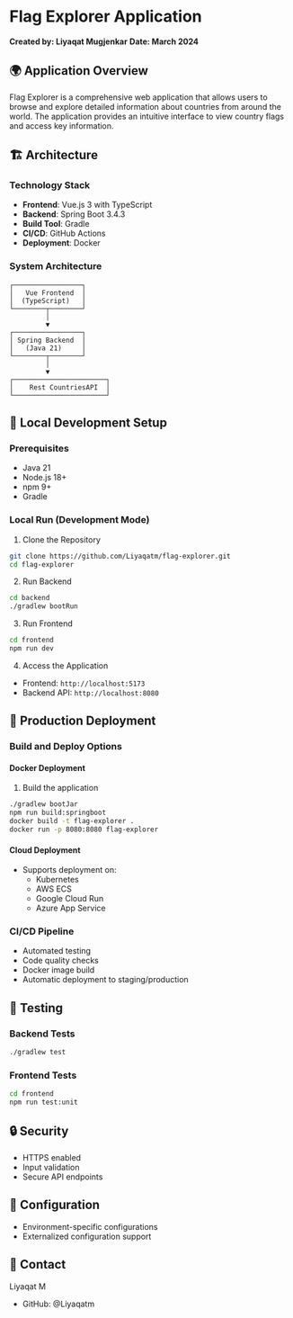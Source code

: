 # Flag Explorer Application

**Created by: Liyaqat Mugjenkar**
**Date: March 2024**

## 🌍 Application Overview

Flag Explorer is a comprehensive web application that allows users to browse and explore detailed information about countries from around the world. The application provides an intuitive interface to view country flags and access key information.

## 🏗️ Architecture

### Technology Stack
- **Frontend**: Vue.js 3 with TypeScript
- **Backend**: Spring Boot 3.4.3
- **Build Tool**: Gradle
- **CI/CD**: GitHub Actions
- **Deployment**: Docker

### System Architecture
```
┌─────────────────┐
│   Vue Frontend  │
│  (TypeScript)   │
└────────┬────────┘
         │
         ▼
┌─────────────────┐
│ Spring Backend  │
│   (Java 21)     │
└────────┬────────┘
         │
         ▼
┌───────────────────────┐
│    Rest CountriesAPI  │
└───────────────────────┘
```

## 🚀 Local Development Setup

### Prerequisites
- Java 21
- Node.js 18+
- npm 9+
- Gradle

### Local Run (Development Mode)

1. Clone the Repository
```bash
git clone https://github.com/Liyaqatm/flag-explorer.git
cd flag-explorer
```

2. Run Backend
```bash
cd backend
./gradlew bootRun
```

3. Run Frontend
```bash
cd frontend
npm run dev
```

4. Access the Application
- Frontend: `http://localhost:5173`
- Backend API: `http://localhost:8080`

## 🐳 Production Deployment

### Build and Deploy Options

#### Docker Deployment
1. Build the application
```bash
./gradlew bootJar
npm run build:springboot
docker build -t flag-explorer .
docker run -p 8080:8080 flag-explorer
```

#### Cloud Deployment
- Supports deployment on:
    - Kubernetes
    - AWS ECS
    - Google Cloud Run
    - Azure App Service

### CI/CD Pipeline
- Automated testing
- Code quality checks
- Docker image build
- Automatic deployment to staging/production

## 🧪 Testing

### Backend Tests
```bash
./gradlew test
```

### Frontend Tests
```bash
cd frontend
npm run test:unit
```

## 🔒 Security
- HTTPS enabled
- Input validation
- Secure API endpoints

## 📝 Configuration
- Environment-specific configurations
- Externalized configuration support


## 📧 Contact
Liyaqat M
- GitHub: @Liyaqatm
